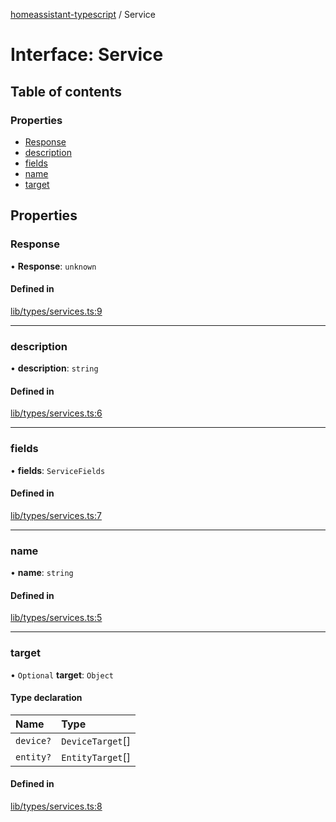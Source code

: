 [homeassistant-typescript](../README.md) / Service

# Interface: Service

## Table of contents

### Properties

- [Response](Service.md#response)
- [description](Service.md#description)
- [fields](Service.md#fields)
- [name](Service.md#name)
- [target](Service.md#target)

## Properties

### Response

• **Response**: `unknown`

#### Defined in

[lib/types/services.ts:9](https://github.com/benwainwright/hass-ts/blob/24908fa/src/lib/types/services.ts#L9)

___

### description

• **description**: `string`

#### Defined in

[lib/types/services.ts:6](https://github.com/benwainwright/hass-ts/blob/24908fa/src/lib/types/services.ts#L6)

___

### fields

• **fields**: `ServiceFields`

#### Defined in

[lib/types/services.ts:7](https://github.com/benwainwright/hass-ts/blob/24908fa/src/lib/types/services.ts#L7)

___

### name

• **name**: `string`

#### Defined in

[lib/types/services.ts:5](https://github.com/benwainwright/hass-ts/blob/24908fa/src/lib/types/services.ts#L5)

___

### target

• `Optional` **target**: `Object`

#### Type declaration

| Name | Type |
| :------ | :------ |
| `device?` | `DeviceTarget`[] |
| `entity?` | `EntityTarget`[] |

#### Defined in

[lib/types/services.ts:8](https://github.com/benwainwright/hass-ts/blob/24908fa/src/lib/types/services.ts#L8)
